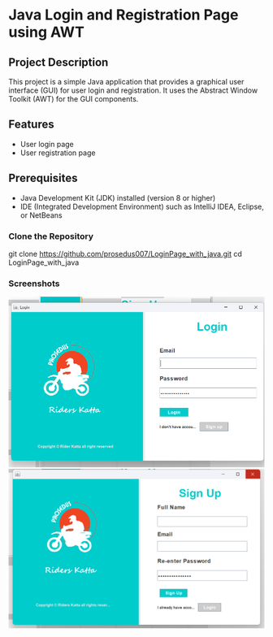 # Java Login and Registration Page using AWT

## Project Description
This project is a simple Java application that provides a graphical user interface (GUI) for user login and registration. It uses the Abstract Window Toolkit (AWT) for the GUI components.

## Features
- User login page
- User registration page

## Prerequisites
- Java Development Kit (JDK) installed (version 8 or higher)
- IDE (Integrated Development Environment) such as IntelliJ IDEA, Eclipse, or NetBeans


### Clone the Repository

git clone https://github.com/prosedus007/LoginPage_with_java.git
cd LoginPage_with_java


### Screenshots

![img](Images/loginpage.png)
![img1](Images/Signup.png)



